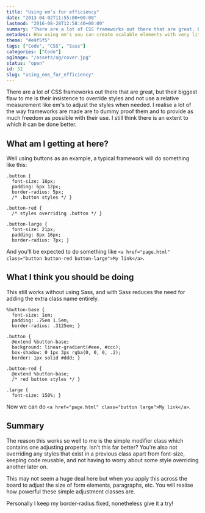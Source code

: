 ```yaml
---
title: "Using em’s for efficiency"
date: "2013-04-02T11:55:00+00:00"
lastmod: "2016-08-28T12:58:40+00:00"
summary: "There are a lot of CSS frameworks out there that are great, but their biggest flaw to me is their insistence to override styles and not use a relative measurement like em’s to adjust the styles when needed. I realise a lot of the way frameworks are made are to dummy proof them and to provide as much freedom as possible with their use. I still think there is an extent to which it can be done better."
metadesc: How using em's you can create scalable elements with very little code."
theme: "#e9f5f5"
tags: ["Code", "CSS", "Sass"]
categories: ["Code"]
ogImage: "/assets/og/cover.jpg"
status: "open"
id: 52
slug: "using_ems_for_efficiency"
---
```


There are a lot of CSS frameworks out there that are great, but their biggest flaw to me is their insistence to override styles and not use a relative measurement like em's to adjust the styles when needed. I realise a lot of the way frameworks are made are to dummy proof them and to provide as much freedom as possible with their use. I still think there is an extent to which it can be done better.

## What am I getting at here?
Well using buttons as an example, a typical framework will do something like this:

```.language-css
.button {
  font-size: 16px;
  padding: 6px 12px;
  border-radius: 5px;
  /* .button styles */ }

.button-red {
  /* styles overriding .button */ }

.button-large {
  font-size: 21px;
  padding: 8px 16px;
  border-radius: 7px; }
```

And you'll be expected to do something like `<a href="page.html" class="button button-red button-large">My link</a>`.

## What I think you should be doing
This still works without using Sass, and with Sass reduces the need for adding the extra class name entirely.

```.language-scss
%button-base {
  font-size: 1em;
  padding: .75em 1.5em;
  border-radius: .3125em; }
  
.button {
  @extend %button-base;
  background: linear-gradient(#eee, #ccc);
  box-shadow: 0 1px 3px rgba(0, 0, 0, .2);
  border: 1px solid #ddd; }

.button-red {
  @extend %button-base;
  /* red button styles */ }

.large {
  font-size: 150%; }
```

Now we can do `<a href="page.html" class="button large">My link</a>`.

## Summary
The reason this works so well to me is the simple modifier class which contains one adjusting property. Isn't this far better? You're also not overriding any styles that exist in a previous class apart from font-size, keeping code reusable, and not having to worry about some style overriding another later on.

This may not seem a huge deal here but when you apply this across the board to adjust the size of form elements, paragraphs, etc. You will realise how powerful these simple adjustment classes are.

Personally I keep my border-radius fixed, nonetheless give it a try!